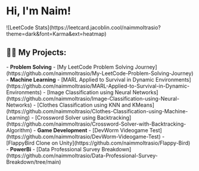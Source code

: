 <h1>Hi, I'm Naim! </h1>
![LeetCode Stats](https://leetcard.jacoblin.cool/naimmoltrasio?theme=dark&font=Karma&ext=heatmap)

<h2>👨‍💻 My Projects:</h2>
- <b>Problem Solving</b>
  - [My LeetCode Problem Solving Journey](https://github.com/naimmoltrasio/My-LeetCode-Problem-Solving-Journey)
- <b>Machine Learning</b>
  - [MARL Applied to Survival in Dynamic Environments](https://github.com/naimmoltrasio/MARL-Applied-to-Survival-in-Dynamic-Environments)
  - [Image Classification using Neural Networks](https://github.com/naimmoltrasio/Image-Classification-using-Neural-Networks)
  - [Clothes Classification using KNN and KMeans](https://github.com/naimmoltrasio/Clothes-Classification-using-Machine-Learning)
  - [Crossword Solver using Backtracking](https://github.com/naimmoltrasio/Crossword-Solver-with-Backtracking-Algorithm)
- <b>Game Development</b>
  - [DevWorm Videogame Test](https://github.com/naimmoltrasio/DevWorm-Videogame-Test)
  - [FlappyBird Clone on Unity](https://github.com/naimmoltrasio/Flappy-Bird)
- <b>PowerBi</b>
  - [Data Professional Survey Breakdown](https://github.com/naimmoltrasio/Data-Professional-Survey-Breakdown/tree/main)




